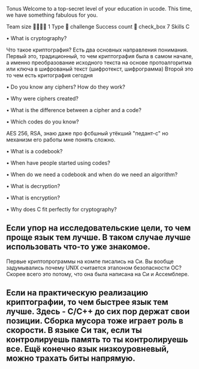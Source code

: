 Tonus
Welcome to a top-secret level of your education in ucode.
This time, we have something fabulous for you.

Team size 👩‍💻👨‍💻 1
Type 📌 challenge
Success count 💯 check_box 7
Skills C

• What is cryptography?

Что такое криптография? Есть два основных направления
понимания. Первый это, традиционный, то чем
криптография была в самом начале, а именно
преобразование исходного текста на основе протоалгоритма
или ключа в шифрованый текст (шифротекст, шифрограмма)
Второй это то чем есть критография сегодня

• Do you know any ciphers? How do they work?

• Why were ciphers created?

• What is the difference between a cipher and a code?

• Which codes do you know?

AES 256, RSA, знаю даже про фсбшный утёкший
"педант-с" но механизм его работы мне понять сложно.

• What is a codebook?

• When have people started using codes?

• When do we need a codebook and when do we need an algorithm?

• What is decryption?

• What is encryption?

• Why does C fit perfectly for cryptography?

Если упор на исследовательские цели, то чем проще
язык тем лучше. В таком случае лучше использовать
что-то уже знакомое.
-----
Первые криптопрограммы на компе писались на Си.
Вы вообще задумывались почему UNIX считается эталоном
безопасности ОС?
Скорее всего это потому, что она была написана на Си и
Ассемблере.

Если на практическую реализацию криптографии, то чем быстрее
язык тем лучше. Здесь - С/С++ до сих пор держат
свои позиции. Сборка мусора тоже играет роль в
скорости. В языке Си так, если ты контролируешь
память то ты контролируешь все. Ещё конечно язык
низкоуровневый, можно трахать биты напрямую.
-----
